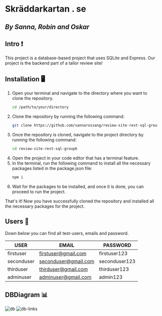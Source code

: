 # Skräddarkartan . se
## _By Sanna, Robin and Oskar_
## Intro ❗

This project is a database-based project that uses SQLite and Express. Our project is the backend part of a tailor review site! 

## Installation 🖥️
1. Open your terminal and navigate to the directory where you want to clone the repository.
    ```bash
    cd /path/to/your/directory
    ```
2. Clone the repository by running the following command:
    ```bash
    git clone https://github.com/sannarossang/review-site-rest-sql-group6.git
    ```
3. Once the repository is cloned, navigate to the project directory by running the following command:
    ```bash
    cd review-site-rest-sql-group6
    ```
4. Open the project in your code editor that has a terminal feature.
5. In the terminal, run the following command to install all the necessary packages listed in the package.json file:
    ```bash
    npm i
    ```
6. Wait for the packages to be installed, and once it is done, you can proceed to run the project.

That's it! Now you have successfully cloned the repository and installed all the necessary packages for the project.

## Users 👤

Down below you can find all test-users, emails and password.

| USER | EMAIL | PASSWORD |
| ------ | ------ | ------ |
| firstuser | firstuser@gmail.com | firstuser123 |
| seconduser | seconduser@gmail.com | seconduser123 |
| thirduser | thirduser@gmail.com | thirduser123 |
| adminuser | adminuser@gmail.com | admin123 |

## DBDiagram 📊

![db](https://osody.se/db.png)
![db-links](https://osody.se/db-links.png)
